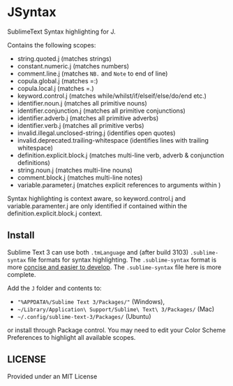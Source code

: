 JSyntax
=======

SublimeText Syntax highlighting for J.

Contains the following scopes:
 *  string.quoted.j (matches strings)
 *  constant.numeric.j (matches numbers)
 *  comment.line.j (matches `NB.` and `Note` to end of line)
 *  copula.global.j (matches =:)
 *  copula.local.j (matches =.)
 *  keyword.control.j (matches while/whilst/if/elseif/else/do/end etc.)
 *  identifier.noun.j (matches all primitive nouns)
 *  identifier.conjunction.j (matches all primitive conjunctions)
 *  identifier.adverb.j (matches all primitive adverbs)
 *  identifier.verb.j (matches all primitive verbs)
 *  invalid.illegal.unclosed-string.j (identifies open quotes)
 *  invalid.deprecated.trailing-whitespace (identifies lines with trailing whitespace)
 *  definition.explicit.block.j (matches multi-line verb, adverb & conjunction definitions)
 *  string.noun.j (matches multi-line nouns)
 *  comment.block.j (matches multi-line notes)
 *  variable.parameter.j (matches explicit references to arguments within )

Syntax highlighting is context aware, so keyword.control.j and variable.paramenter.j are only identified if contained within the definition.explicit.block.j context.


Install
-------

Sublime Text 3 can use both `.tmLanguage` and (after build 3103) `.sublime-syntax` file formats for syntax highlighting. The `.sublime-syntax` format is more [concise and easier to develop](http://www.sublimetext.com/docs/3/syntax.html). The `.sublime-syntax` file here is more complete.

Add the `J` folder and contents to: 
  * `"%APPDATA%/Sublime Text 3/Packages/"` (Windows),
  * `~/Library/Application\ Support/Sublime\ Text\ 3/Packages/` (Mac)
  * `~/.config/sublime-text-3/Packages/` (Ubuntu)

or install through Package control. You may need to edit your Color Scheme Preferences to highlight all available scopes.

LICENSE
-------

Provided under an MIT License
